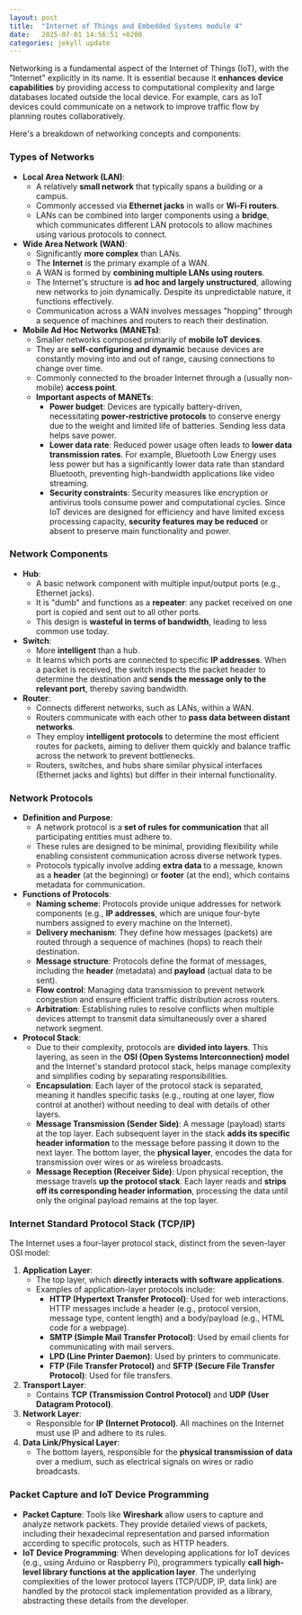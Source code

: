 ```yaml
---
layout: post
title:  "Internet of Things and Embedded Systems module 4"
date:   2025-07-01 14:56:51 +0200
categories: jekyll update
---
```



Networking is a fundamental aspect of the Internet of Things (IoT), with the "Internet" explicitly in its name. It is essential because it **enhances device capabilities** by providing access to computational complexity and large databases located outside the local device. For example, cars as IoT devices could communicate on a network to improve traffic flow by planning routes collaboratively.

Here's a breakdown of networking concepts and components:

### Types of Networks

*   **Local Area Network (LAN)**:
    *   A relatively **small network** that typically spans a building or a campus.
    *   Commonly accessed via **Ethernet jacks** in walls or **Wi-Fi routers**.
    *   LANs can be combined into larger components using a **bridge**, which communicates different LAN protocols to allow machines using various protocols to connect.
*   **Wide Area Network (WAN)**:
    *   Significantly **more complex** than LANs.
    *   The **Internet** is the primary example of a WAN.
    *   A WAN is formed by **combining multiple LANs using routers**.
    *   The Internet's structure is **ad hoc and largely unstructured**, allowing new networks to join dynamically. Despite its unpredictable nature, it functions effectively.
    *   Communication across a WAN involves messages "hopping" through a sequence of machines and routers to reach their destination.
*   **Mobile Ad Hoc Networks (MANETs)**:
    *   Smaller networks composed primarily of **mobile IoT devices**.
    *   They are **self-configuring and dynamic** because devices are constantly moving into and out of range, causing connections to change over time.
    *   Commonly connected to the broader Internet through a (usually non-mobile) **access point**.
    *   **Important aspects of MANETs**:
        *   **Power budget**: Devices are typically battery-driven, necessitating **power-restrictive protocols** to conserve energy due to the weight and limited life of batteries. Sending less data helps save power.
        *   **Lower data rate**: Reduced power usage often leads to **lower data transmission rates**. For example, Bluetooth Low Energy uses less power but has a significantly lower data rate than standard Bluetooth, preventing high-bandwidth applications like video streaming.
        *   **Security constraints**: Security measures like encryption or antivirus tools consume power and computational cycles. Since IoT devices are designed for efficiency and have limited excess processing capacity, **security features may be reduced** or absent to preserve main functionality and power.

### Network Components

*   **Hub**:
    *   A basic network component with multiple input/output ports (e.g., Ethernet jacks).
    *   It is "dumb" and functions as a **repeater**: any packet received on one port is copied and sent out to all other ports.
    *   This design is **wasteful in terms of bandwidth**, leading to less common use today.
*   **Switch**:
    *   More **intelligent** than a hub.
    *   It learns which ports are connected to specific **IP addresses**. When a packet is received, the switch inspects the packet header to determine the destination and **sends the message only to the relevant port**, thereby saving bandwidth.
*   **Router**:
    *   Connects different networks, such as LANs, within a WAN.
    *   Routers communicate with each other to **pass data between distant networks**.
    *   They employ **intelligent protocols** to determine the most efficient routes for packets, aiming to deliver them quickly and balance traffic across the network to prevent bottlenecks.
    *   Routers, switches, and hubs share similar physical interfaces (Ethernet jacks and lights) but differ in their internal functionality.

### Network Protocols

*   **Definition and Purpose**:
    *   A network protocol is a **set of rules for communication** that all participating entities must adhere to.
    *   These rules are designed to be minimal, providing flexibility while enabling consistent communication across diverse network types.
    *   Protocols typically involve adding **extra data** to a message, known as a **header** (at the beginning) or **footer** (at the end), which contains metadata for communication.
*   **Functions of Protocols**:
    *   **Naming scheme**: Protocols provide unique addresses for network components (e.g., **IP addresses**, which are unique four-byte numbers assigned to every machine on the Internet).
    *   **Delivery mechanism**: They define how messages (packets) are routed through a sequence of machines (hops) to reach their destination.
    *   **Message structure**: Protocols define the format of messages, including the **header** (metadata) and **payload** (actual data to be sent).
    *   **Flow control**: Managing data transmission to prevent network congestion and ensure efficient traffic distribution across routers.
    *   **Arbitration**: Establishing rules to resolve conflicts when multiple devices attempt to transmit data simultaneously over a shared network segment.
*   **Protocol Stack**:
    *   Due to their complexity, protocols are **divided into layers**. This layering, as seen in the **OSI (Open Systems Interconnection) model** and the Internet's standard protocol stack, helps manage complexity and simplifies coding by separating responsibilities.
    *   **Encapsulation**: Each layer of the protocol stack is separated, meaning it handles specific tasks (e.g., routing at one layer, flow control at another) without needing to deal with details of other layers.
    *   **Message Transmission (Sender Side)**: A message (payload) starts at the top layer. Each subsequent layer in the stack **adds its specific header information** to the message before passing it down to the next layer. The bottom layer, the **physical layer**, encodes the data for transmission over wires or as wireless broadcasts.
    *   **Message Reception (Receiver Side)**: Upon physical reception, the message travels **up the protocol stack**. Each layer reads and **strips off its corresponding header information**, processing the data until only the original payload remains at the top layer.

### Internet Standard Protocol Stack (TCP/IP)

The Internet uses a four-layer protocol stack, distinct from the seven-layer OSI model:

1.  **Application Layer**:
    *   The top layer, which **directly interacts with software applications**.
    *   Examples of application-layer protocols include:
        *   **HTTP (Hypertext Transfer Protocol)**: Used for web interactions. HTTP messages include a header (e.g., protocol version, message type, content length) and a body/payload (e.g., HTML code for a webpage).
        *   **SMTP (Simple Mail Transfer Protocol)**: Used by email clients for communicating with mail servers.
        *   **LPD (Line Printer Daemon)**: Used by printers to communicate.
        *   **FTP (File Transfer Protocol)** and **SFTP (Secure File Transfer Protocol)**: Used for file transfers.
2.  **Transport Layer**:
    *   Contains **TCP (Transmission Control Protocol)** and **UDP (User Datagram Protocol)**.
3.  **Network Layer**:
    *   Responsible for **IP (Internet Protocol)**. All machines on the Internet must use IP and adhere to its rules.
4.  **Data Link/Physical Layer**:
    *   The bottom layers, responsible for the **physical transmission of data** over a medium, such as electrical signals on wires or radio broadcasts.

### Packet Capture and IoT Device Programming

*   **Packet Capture**: Tools like **Wireshark** allow users to capture and analyze network packets. They provide detailed views of packets, including their hexadecimal representation and parsed information according to specific protocols, such as HTTP headers.
*   **IoT Device Programming**: When developing applications for IoT devices (e.g., using Arduino or Raspberry Pi), programmers typically **call high-level library functions at the application layer**. The underlying complexities of the lower protocol layers (TCP/UDP, IP, data link) are handled by the protocol stack implementation provided as a library, abstracting these details from the developer.
